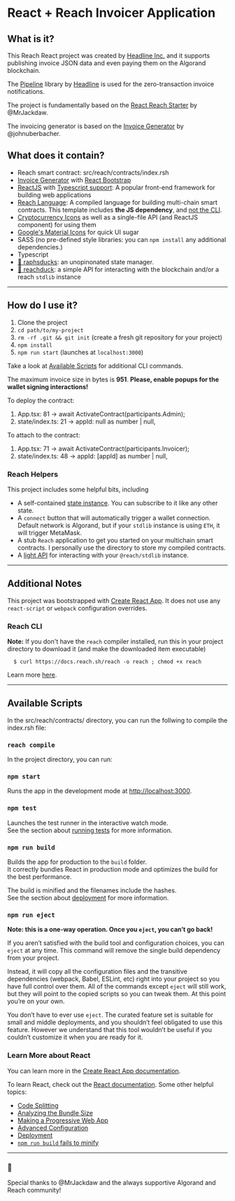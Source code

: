 # React + Reach Invoicer Application

## What is it?

This Reach React project was created by [Headline Inc.](https://www.headline-inc.com) and it supports publishing invoice JSON data and even paying them on the Algorand blockchain.

The [Pipeline](https://github.com/headline-design/pipeline) library by [Headline](https://www.headline.dev) is used for the zero-transaction invoice notifications.

The project is fundamentally based on the [React Reach Starter](https://github.com/MrJackdaw/reach-reactjs-starter) by @MrJackdaw.

The invoicing generator is based on the [Invoice Generator](https://github.com/johnuberbacher/invoice-generator) by @johnuberbacher.

## What does it contain?

- Reach smart contract: src/reach/contracts/index.rsh
- [Invoice Generator](https://github.com/johnuberbacher/invoice-generator) with [React Bootstrap](https://react-bootstrap.github.io)
- [ReactJS](https://github.com/facebook/create-react-app) with [Typescript support](https://www.typescriptlang.org/): A popular front-end framework for building web applications
- [Reach Language](https://docs.reach.sh/): A compiled language for building multi-chain smart contracts. This template includes **the JS dependency**, and [not the CLI](#installing-the-reach-cli).
- [Cryptocurrency Icons](https://github.com/spothq/cryptocurrency-icons) as well as a single-file API (and ReactJS component) for using them
- [Google's Material Icons](https://fonts.google.com/icons) for quick UI sugar
- SASS (no pre-defined style libraries: you can `npm install` any additional dependencies.)
- Typescript
- [🦆 raphsducks](https://github.com/JACK-COM/raphsducks): an unopinonated state manager.
- [🦆 reachduck](https://github.com/JACK-COM/reachduck): a simple API for interacting with the blockchain and/or a reach `stdlib` instance

---

## How do I use it?

1. Clone the project
2. `cd path/to/my-project`
3. `rm -rf .git && git init` (create a fresh git repository for your project)
4. `npm install`
5. `npm run start` (launches at `localhost:3000`)

Take a look at [Available Scripts](#available-scripts) for additional CLI commands.

The maximum invoice size in bytes is **951**.
**Please, enable popups for the wallet signing interactions!**

To deploy the contract:

1. App.tsx: 81 -> await ActivateContract(participants.Admin);
2. state/index.ts: 21 -> appId: null as number | null,

To attach to the contract:

1. App.tsx: 71 -> await ActivateContract(participants.Invoicer);
2. state/index.ts: 48 -> appId: [appId] as number | null,

### Reach Helpers

This project includes some helpful bits, including

- A self-contained [state instance](https://github.com/JACK-COM/raphsducks). You can subscribe to it like any other state.
- A `connect` button that will automatically trigger a wallet connection.\
   Default network is Algorand, but if your `stdlib` instance is using `ETH`, it will trigger MetaMask.
- A stub `Reach` application to get you started on your multichain smart contracts. I personally use the directory to store my compiled contracts.
- A [light API](https://www.npmjs.com/package/@jackcom/reachduck#methods) for interacting with your `@reach/stdlib` instance.

---

## Additional Notes

This project was bootstrapped with [Create React App](https://github.com/facebook/create-react-app). It does not use any `react-script` or `webpack` configuration overrides.

### Reach CLI

**Note:** If you don't have the `reach` compiler installed, run this in your project directory to download it (and make the downloaded item executable)

```
  $ curl https://docs.reach.sh/reach -o reach ; chmod +x reach
```

Learn more [here](https://docs.reach.sh/index.html).

---

## Available Scripts

In the src/reach/contracts/ directory, you can run the follwing to compile the index.rsh file:

### `reach compile`

In the project directory, you can run:

### `npm start`

Runs the app in the development mode at [http://localhost:3000](http://localhost:3000).

### `npm test`

Launches the test runner in the interactive watch mode.\
See the section about [running tests](https://facebook.github.io/create-react-app/docs/running-tests) for more information.

### `npm run build`

Builds the app for production to the `build` folder.\
It correctly bundles React in production mode and optimizes the build for the best performance.

The build is minified and the filenames include the hashes.\
See the section about [deployment](https://facebook.github.io/create-react-app/docs/deployment) for more information.

### `npm run eject`

**Note: this is a one-way operation. Once you `eject`, you can’t go back!**

If you aren’t satisfied with the build tool and configuration choices, you can `eject` at any time. This command will remove the single build dependency from your project.

Instead, it will copy all the configuration files and the transitive dependencies (webpack, Babel, ESLint, etc) right into your project so you have full control over them. All of the commands except `eject` will still work, but they will point to the copied scripts so you can tweak them. At this point you’re on your own.

You don’t have to ever use `eject`. The curated feature set is suitable for small and middle deployments, and you shouldn’t feel obligated to use this feature. However we understand that this tool wouldn’t be useful if you couldn’t customize it when you are ready for it.

### Learn More about React

You can learn more in the [Create React App documentation](https://facebook.github.io/create-react-app/docs/getting-started).

To learn React, check out the [React documentation](https://reactjs.org/). Some other helpful topics:

- [Code Splitting](https://facebook.github.io/create-react-app/docs/code-splitting)
- [Analyzing the Bundle Size](https://facebook.github.io/create-react-app/docs/analyzing-the-bundle-size)
- [Making a Progressive Web App](https://facebook.github.io/create-react-app/docs/making-a-progressive-web-app)
- [Advanced Configuration](https://facebook.github.io/create-react-app/docs/advanced-configuration)
- [Deployment](https://facebook.github.io/create-react-app/docs/deployment)
- [`npm run build` fails to minify](https://facebook.github.io/create-react-app/docs/troubleshooting#npm-run-build-fails-to-minify)

---

### 🤝

Special thanks to @MrJackdaw and the always supportive Algorand and Reach community!
